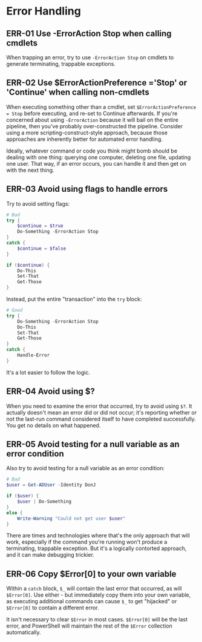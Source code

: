# Error Handling

## ERR-01 Use -ErrorAction Stop when calling cmdlets

When trapping an error, try to use `-ErrorAction Stop` on cmdlets to generate terminating, trappable exceptions.

## ERR-02 Use $ErrorActionPreference ='Stop' or 'Continue' when calling non-cmdlets

When executing something other than a cmdlet, set `$ErrorActionPreference = Stop` before executing, and re-set to Continue afterwards. If you're concerned about using `-ErrorAction` because it will bail on the entire pipeline, then you've probably over-constructed the pipeline. Consider using a more scripting-construct-style approach, because those approaches are inherently better for automated error handling.

Ideally, whatever command or code you think might bomb should be dealing with one thing: querying one computer, deleting one file, updating one user. That way, if an error occurs, you can handle it and then get on with the next thing.

## ERR-03 Avoid using flags to handle errors

Try to avoid setting flags:

```PowerShell
# Bad
try {
    $continue = $true
    Do-Something -ErrorAction Stop
}
catch {
    $continue = $false
}

if ($continue) {
    Do-This
    Set-That
    Get-Those
}
```

Instead, put the entire "transaction" into the `try` block:

```PowerShell
# Good
try {
    Do-Something -ErrorAction Stop
    Do-This
    Set-That
    Get-Those
}
catch {
    Handle-Error
}
```

It's a lot easier to follow the logic.

## ERR-04 Avoid using $?

When you need to examine the error that occurred, try to avoid using `$?`. It actually doesn't mean an error did or did not occur; it's reporting whether or not the last-run command considered itself to have completed successfully. You get no details on what happened.

## ERR-05 Avoid testing for a null variable as an error condition

Also try to avoid testing for a null variable as an error condition:

```PowerShell
# Bad
$user = Get-ADUser -Identity DonJ

if ($user) {
    $user | Do-Something
}
else {
    Write-Warning "Could not get user $user"
}
```

There are times and technologies where that's the only approach that will work, especially if the command you're running won't produce a terminating, trappable exception. But it's a logically contorted approach, and it can make debugging trickier.

## ERR-06 Copy $Error[0] to your own variable

Within a `catch` block, `$_` will contain the last error that occurred, as will `$Error[0]`. Use either - but immediately copy them into your own variable, as executing additional commands can cause `$_` to get "hijacked" or `$Error[0]` to contain a different error.

It isn't necessary to clear `$Error` in most cases. `$Error[0]` will be the last error, and PowerShell will maintain the rest of the `$Error` collection automatically.
